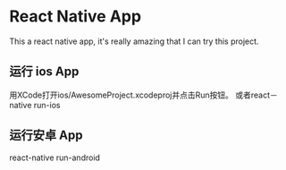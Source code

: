 # React Native App

This a react native app, it's really amazing that I can try this project.

## 运行 ios App
用XCode打开ios/AwesomeProject.xcodeproj并点击Run按钮。
或者react－native run-ios

## 运行安卓 App
react-native run-android
